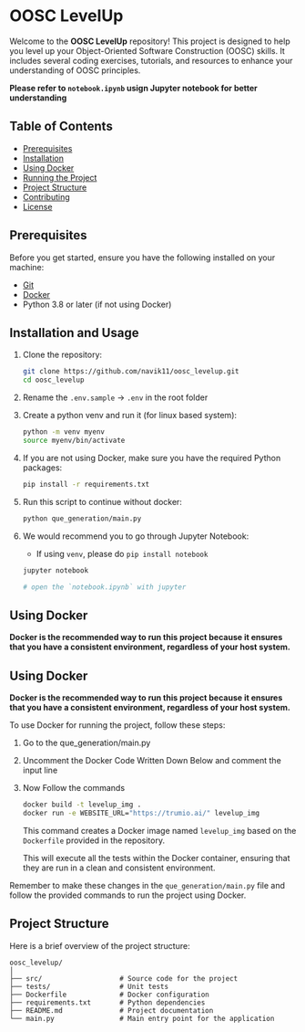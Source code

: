 
# OOSC LevelUp

Welcome to the **OOSC LevelUp** repository! This project is designed to help you level up your Object-Oriented Software Construction (OOSC) skills. It includes several coding exercises, tutorials, and resources to enhance your understanding of OOSC principles.

__Please refer to `notebook.ipynb` usign Jupyter notebook for better understanding__

## Table of Contents

- [Prerequisites](#prerequisites)
- [Installation](#installation)
- [Using Docker](#using-docker)
- [Running the Project](#running-the-project)
- [Project Structure](#project-structure)
- [Contributing](#contributing)
- [License](#license)

## Prerequisites

Before you get started, ensure you have the following installed on your machine:

- [Git](https://git-scm.com/)
- [Docker](https://www.docker.com/)
- Python 3.8 or later (if not using Docker)

## Installation and Usage

1. Clone the repository:

    ```bash
    git clone https://github.com/navik11/oosc_levelup.git
    cd oosc_levelup
    ```

2. Rename the `.env.sample` -> `.env` in the root folder


3. Create a python venv and run it (for linux based system):

    ```bash
    python -m venv myenv
    source myenv/bin/activate
    ```

4. If you are not using Docker, make sure you have the required Python packages:

    ```bash
    pip install -r requirements.txt
    ```

5. Run this script to continue without docker:

    ```bash
    python que_generation/main.py
    ```

6. We would recommend you to go through Jupyter Notebook:

    - If using `venv`, please do `pip install notebook`
    
    ```bash
    jupyter notebook

    # open the `notebook.ipynb` with jupyter
    ```





## Using Docker

__Docker is the recommended way to run this project because it ensures that you have a consistent environment, regardless of your host system.__

## Using Docker

__Docker is the recommended way to run this project because it ensures that you have a consistent environment, regardless of your host system.__

To use Docker for running the project, follow these steps:

1. Go to the que_generation/main.py

2. Uncomment the Docker Code Written Down Below and comment the input line

3. Now Follow the commands

    ```bash
    docker build -t levelup_img .
    docker run -e WEBSITE_URL="https://trumio.ai/" levelup_img
    ```

    This command creates a Docker image named `levelup_img` based on the `Dockerfile` provided in the repository.


    This will execute all the tests within the Docker container, ensuring that they are run in a clean and consistent environment.

Remember to make these changes in the `que_generation/main.py` file and follow the provided commands to run the project using Docker.

## Project Structure

Here is a brief overview of the project structure:

```
oosc_levelup/
│
├── src/                   # Source code for the project
├── tests/                 # Unit tests
├── Dockerfile             # Docker configuration
├── requirements.txt       # Python dependencies
├── README.md              # Project documentation
└── main.py                # Main entry point for the application
```
